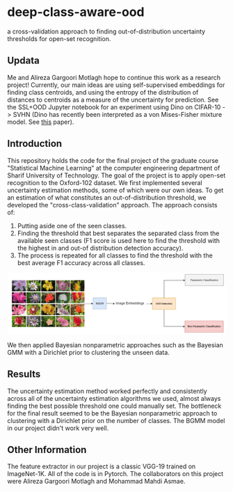 # deep-class-aware-ood
a cross-validation approach to finding out-of-distribution uncertainty thresholds for open-set recognition.

## Updata
Me and Alireza Gargoori Motlagh hope to continue this work as a research project! Currently, our main ideas are using self-supervised embeddings for finding class centroids, and using the entropy of the distribution of distances to centroids as a measure of the uncertainty for prediction. See the SSL+OOD Jupyter notebook for an experiment using Dino on CIFAR-10 -> SVHN (Dino has recently been interpreted as a von Mises-Fisher mixture model. See [this](https://openreview.net/forum?id=cMJo1FTwBTQ) paper). 

## Introduction
This repository holds the code for the final project of the graduate course "Statistical Machine Learning" at the computer engineering department of Sharif University of Technology. The goal of the project is to apply open-set recognition to the Oxford-102 dataset. We first implemented several uncertainty estimation methods, some of which were our own ideas. To get an estimation of what constitutes an out-of-distribution threshold, we developed the "cross-class-validation" approach. The approach consists of:

1. Putting aside one of the seen classes.
2. Finding the threshold that best separates the separated class from the available seen classes (F1 score is used here to find the threshold with the highest in and out-of distribution detection accuracy).
3. The process is repeated for all classes to find the threshold with the best average F1 accuracy across all classes.

![Overview of our approach](approach.png)

We then applied Bayesian nonparametric approaches such as the Bayesian GMM with a Dirichlet prior to clustering the unseen data. 

## Results
The uncertainty estimation method worked perfectly and consistently across all of the uncertainty estimation algorithms we used, almost always finding the best possible threshold one could manually set. The bottleneck for the final result seemed to be the Bayesian nonparametric approach to clustering with a Dirichlet prior on the number of classes. The BGMM model in our project didn't work very well.

## Other Information
The feature extractor in our project is a classic VGG-19 trained on ImageNet-1K. All of the code is in Pytorch. The collaborators on this project were Alireza Gargoori Motlagh and Mohammad Mahdi Asmae.


